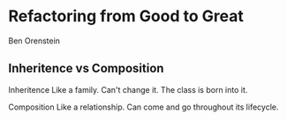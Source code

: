 # Refactoring from Good to Great

Ben Orenstein


## Inheritence vs Composition

Inheritence
Like a family. Can't change it. The class is born into it.

Composition
Like a relationship. Can come and go throughout its lifecycle.

